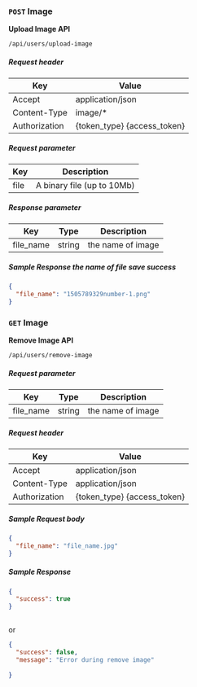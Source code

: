 ### `POST` Image

**Upload Image API**

```
/api/users/upload-image
```

##### Request header
| Key | Value |
|---|---|
| Accept | application/json |
| Content-Type | image/* |
| Authorization | {token_type} {access_token} |

##### Request parameter
| Key | Description |
|---|---|
| file |  A binary file (up to 10Mb) |

##### Response parameter

| Key | Type | Description |
|---|---|---|
| file_name | string | the name of image |

##### Sample Response the name of file save success
```json
{
  "file_name": "1505789329number-1.png"
}
```

### `GET` Image

**Remove Image API**

```
/api/users/remove-image
```

##### Request parameter

| Key | Type | Description |
|---|---|---|
| file_name | string | the name of image |

##### Request header
| Key | Value |
|---|---|
| Accept | application/json |
| Content-Type | application/json |
| Authorization | {token_type} {access_token} |

##### Sample Request body
```json
{
  "file_name": "file_name.jpg"
}
```

##### Sample Response

```json
{
  "success": true
}
  
```

or

```json
{
  "success": false,
  "message": "Error during remove image"
  
}
```
